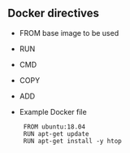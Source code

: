 
## Docker directives
 - FROM base image to be used
 - RUN
 - CMD
 - COPY
 - ADD
 
  - Example
    Docker file
    ``` 
     FROM ubuntu:18.04
     RUN apt-get update
     RUN apt-get install -y htop
     ```
